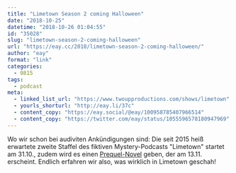 ```yaml
---
title: "Limetown Season 2 coming Halloween"
date: "2018-10-25"
datetime: "2018-10-26 01:04:55"
id: "35028"
slug: "limetown-season-2-coming-halloween"
url: "https://eay.cc/2018/limetown-season-2-coming-halloween/"
author: "eay"
format: "link"
categories:
  - 0815
tags:
  - podcast
meta:
  - linked_list_url: "https://www.twoupproductions.com/shows/limetown"
  - yourls_shorturl: "http://eay.li/37c"
  - content_copy: "https://eay.social/@eay/100958785407966514"
  - content_copy: "https://twitter.com/eay/status/1055596578180947969"
---
```


Wo wir schon bei audiviten Ankündigungen sind: Die seit 2015 heiß erwartete zweite Staffel des fiktiven Mystery-Podcasts "Limetown" startet am 31.10., zudem wird es einen [Prequel-Novel](https://www.amazon.de/exec/obidos/ASIN/1501155644/eayznet-21) geben, der am 13.11. erscheint. Endlich erfahren wir also, was wirklich in Limetown geschah!
